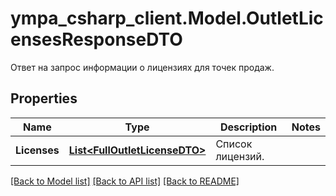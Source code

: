 # ympa_csharp_client.Model.OutletLicensesResponseDTO
Ответ на запрос информации о лицензиях для точек продаж.

## Properties

Name | Type | Description | Notes
------------ | ------------- | ------------- | -------------
**Licenses** | [**List&lt;FullOutletLicenseDTO&gt;**](FullOutletLicenseDTO.md) | Список лицензий. | 

[[Back to Model list]](../README.md#documentation-for-models) [[Back to API list]](../README.md#documentation-for-api-endpoints) [[Back to README]](../README.md)

